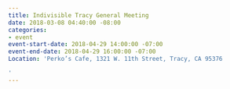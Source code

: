 ```yaml
---
title: Indivisible Tracy General Meeting
date: 2018-03-08 04:40:00 -08:00
categories:
- event
event-start-date: 2018-04-29 14:00:00 -07:00
event-end-date: 2018-04-29 16:00:00 -07:00
Location: 'Perko’s Cafe, 1321 W. 11th Street, Tracy, CA 95376

'
---
```


